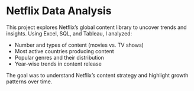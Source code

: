 
# Netflix Data Analysis

This project explores Netflix’s global content library to uncover trends and insights. Using Excel, SQL, and Tableau, I analyzed:

- Number and types of content (movies vs. TV shows)
- Most active countries producing content
- Popular genres and their distribution
- Year-wise trends in content release

The goal was to understand Netflix’s content strategy and highlight growth patterns over time.
